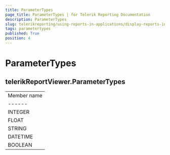 ```yaml
---
title: ParameterTypes
page_title: ParameterTypes | for Telerik Reporting Documentation
description: ParameterTypes
slug: telerikreporting/using-reports-in-applications/display-reports-in-applications/web-application/html5-report-viewer/api-reference/telerikreportviewer-namespace/parametertypes
tags: parametertypes
published: True
position: 4
---
```


# ParameterTypes

## telerikReportViewer.ParameterTypes


|   |
| ------ |
| Member name |
| ------ |
|INTEGER|
|FLOAT|
|STRING|
|DATETIME|
|BOOLEAN|

